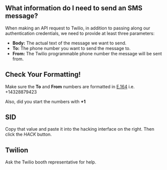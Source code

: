 ## What information do I need to send an SMS message?

When making an API request to Twilio, in addition to passing along our authentication credentials, we need to provide at least three parameters:

- **Body:** The actual text of the message we want to send.
- **To:** The phone number you want to send the message to.
- **From:** The Twilio programmable phone number the message will be sent from.

## Check Your Formatting!

Make sure the **To** and **From** numbers are formatted in [E.164](https://www.twilio.com/docs/glossary/what-e164) i.e. +14328879423 

Also, did you start the numbers with **+1**

## SID

Copy that value and paste it into the hacking interface on the right. Then click the *HACK* button.

## Twilion

Ask the Twilio booth representative for help.
